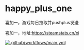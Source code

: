 # happy_plus_one
喜加一，游戏每日拉取并pushplus发送

喜加一，地址:https://steamstats.cn/xi

[![.github/workflows/main.yml](https://github.com/zGitzp/happy_plus_one/actions/workflows/main.yml/badge.svg)](https://github.com/zGitzp/happy_plus_one/actions/workflows/main.yml)
